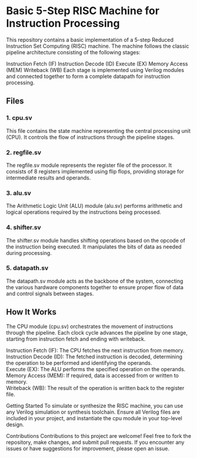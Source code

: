 # Basic 5-Step RISC Machine for Instruction Processing
This repository contains a basic implementation of a 5-step Reduced Instruction Set Computing (RISC) machine. The machine follows the classic pipeline architecture consisting of the following stages:

Instruction Fetch (IF)
Instruction Decode (ID)
Execute (EX)
Memory Access (MEM)
Writeback (WB)
Each stage is implemented using Verilog modules and connected together to form a complete datapath for instruction processing.

## Files
### 1. cpu.sv
This file contains the state machine representing the central processing unit (CPU). It controls the flow of instructions through the pipeline stages.

### 2. regfile.sv
The regfile.sv module represents the register file of the processor. It consists of 8 registers implemented using flip flops, providing storage for intermediate results and operands.

### 3. alu.sv
The Arithmetic Logic Unit (ALU) module (alu.sv) performs arithmetic and logical operations required by the instructions being processed.

### 4. shifter.sv
The shifter.sv module handles shifting operations based on the opcode of the instruction being executed. It manipulates the bits of data as needed during processing.

### 5. datapath.sv
The datapath.sv module acts as the backbone of the system, connecting the various hardware components together to ensure proper flow of data and control signals between stages.

## How It Works

The CPU module (cpu.sv) orchestrates the movement of instructions through the pipeline. Each clock cycle advances the pipeline by one stage, starting from instruction fetch and ending with writeback.

Instruction Fetch (IF): The CPU fetches the next instruction from memory.<br>
Instruction Decode (ID): The fetched instruction is decoded, determining the operation to be performed and identifying the operands.<br>
Execute (EX): The ALU performs the specified operation on the operands.<br>
Memory Access (MEM): If required, data is accessed from or written to memory.<br>
Writeback (WB): The result of the operation is written back to the register file.<br>

Getting Started
To simulate or synthesize the RISC machine, you can use any Verilog simulation or synthesis toolchain. Ensure all Verilog files are included in your project, and instantiate the cpu module in your top-level design.

Contributions
Contributions to this project are welcome! Feel free to fork the repository, make changes, and submit pull requests. If you encounter any issues or have suggestions for improvement, please open an issue.

